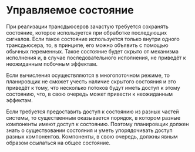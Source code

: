 # Управляемое состояние

При реализации трансдьюсеров зачастую требуется сохранять 
состояние, которое используется при обработке последующих сигналов.
Если такое состояние используется только внутри одного трансдьюсера,
то, в принципе, его можно объявить с помощью обычных переменных.
Такое состояние будет скрыто от механизма исполнения и, в случае
последовательного исполнения, не приведёт к неожиданным побочным 
эффектам.

Если вычисления осуществляются в многопоточном режиме, то 
планировщик не сможет учесть наличие скрытого состояния и это 
приведёт к тому, что несколько потоков будут иметь доступ 
к этому состоянию, что, в свою очередь может привести к 
неожиданным эффектам.

Если требуется предоставить доступ к состоянию 
из разных частей системы, то существенным оказывается порядок, 
в котором разные компоненты имеют доступ к состоянию. 
Поэтому планировщик должен знать о существовании состояния
и уметь упорядочивать доступ разных компонентов. Компоненты,
в свою очередь, должны явным образом ссылаться на общее состояние.

